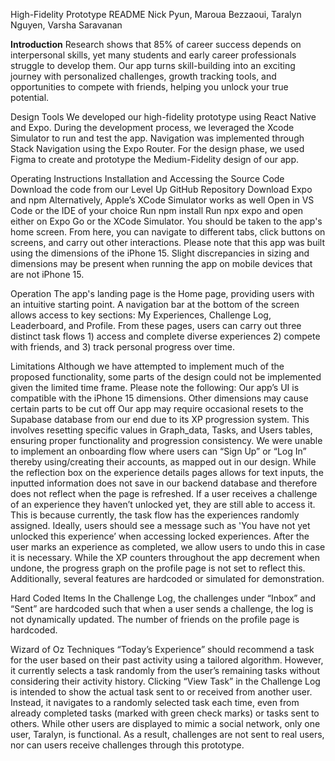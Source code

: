 High-Fidelity Prototype README
Nick Pyun, Maroua Bezzaoui, Taralyn Nguyen, Varsha Saravanan


**Introduction**
Research shows that 85% of career success depends on interpersonal skills, yet many students and early career professionals struggle to develop them. Our app turns skill-building into an exciting journey with personalized challenges, growth tracking tools, and opportunities to compete with friends, helping you unlock your true potential. 

Design Tools
We developed our high-fidelity prototype using React Native and Expo. During the development process, we leveraged the Xcode Simulator to run and test the app. Navigation was implemented through Stack Navigation using the Expo Router. For the design phase, we used Figma to create and prototype the Medium-Fidelity design of our app.

Operating Instructions
Installation and Accessing the Source Code
Download the code from our Level Up GitHub Repository
Download Expo and npm
Alternatively, Apple’s XCode Simulator works as well
Open in VS Code or the IDE of your choice
Run npm install
Run npx expo and open either on Expo Go or the XCode Simulator.
You should be taken to the app's home screen. From here, you can navigate to different tabs, click buttons on screens, and carry out other interactions. 
Please note that this app was built using the dimensions of the iPhone 15. Slight discrepancies in sizing and dimensions may be present when running the app on mobile devices that are not iPhone 15.

Operation
The app's landing page is the Home page, providing users with an intuitive starting point. A navigation bar at the bottom of the screen allows access to key sections: My Experiences, Challenge Log, Leaderboard, and Profile. From these pages, users can carry out three distinct task flows 1) access and complete diverse experiences 2) compete with friends, and 3) track personal progress over time.

Limitations
Although we have attempted to implement much of the proposed functionality, some parts of the design could not be implemented given the limited time frame. Please note the following:
Our app’s UI is compatible with the iPhone 15 dimensions. Other dimensions may cause certain parts to be cut off
Our app may require occasional resets to the Supabase database from our end due to its XP progression system. This involves resetting specific values in Graph_data, Tasks, and Users tables, ensuring proper functionality and progression consistency.
We were unable to implement an onboarding flow where users can “Sign Up” or “Log In” thereby using/creating their accounts, as mapped out in our design.
While the reflection box on the experience details pages allows for text inputs, the inputted information does not save in our backend database and therefore does not reflect when the page is refreshed. 
If a user receives a challenge of an experience they haven’t unlocked yet, they are still able to access it. This is because currently, the task flow has the experiences randomly assigned. Ideally, users should see a message such as 'You have not yet unlocked this experience’ when accessing locked experiences.
After the user marks an experience as completed, we allow users to undo this in case it is necessary. While the XP counters throughout the app decrement when undone, the progress graph on the profile page is not set to reflect this.
Additionally, several features are hardcoded or simulated for demonstration. 

Hard Coded Items
In the Challenge Log, the challenges under “Inbox” and “Sent” are hardcoded such that when a user sends a challenge, the log is not dynamically updated.
The number of friends on the profile page is hardcoded.


Wizard of Oz Techniques 
“Today’s Experience” should recommend a task for the user based on their past activity using a tailored algorithm. However, it currently selects a task randomly from the user’s remaining tasks without considering their activity history.
Clicking “View Task” in the Challenge Log is intended to show the actual task sent to or received from another user. Instead, it navigates to a randomly selected task each time, even from already completed tasks (marked with green check marks) or tasks sent to others.
While other users are displayed to mimic a social network, only one user, Taralyn, is functional. As a result, challenges are not sent to real users, nor can users receive challenges through this prototype.
